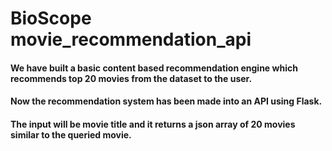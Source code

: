 # BioScope movie_recommendation_api

#### We have built a basic content based recommendation engine which recommends top 20 movies from the dataset to the user.
#### Now the recommendation system has been made into an API using Flask.
#### The input will be movie title and it returns a json array of 20 movies similar to the queried movie.

